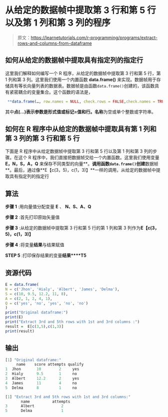 # 从给定的数据帧中提取第 3 行和第 5 行以及第 1 列和第 3 列的程序

> 原文：<https://learnetutorials.com/r-programming/programs/extract-rows-and-columns-from-dataframe>

## 如何从给定的数据帧中提取具有指定列的指定行

这里我们解释如何编写一个 R 程序，从给定的数据帧中提取第 3 行和第 5 行，第 1 列和第 3 列。这里我们使用一个内置函数 **data.frame()** 来实现。数据帧用于存储具有等长向量列表的数据表。数据帧是由函数`data.frame()`创建的，该函数具有紧密耦合的变量集合。这个函数的语法是，

```r
 **data.frame(…, row.names = NULL, check.rows = FALSE,check.names = TRUE, fix.empty.names = TRUE,stringsAsFactors = default.stringsAsFactors())** 

```

其中**点(...)**表示参数是形式值或标记=值和**行。名称**为空或单个整数或字符串。

## 如何在 R 程序中从给定的数据帧中提取具有第 1 列和第 3 列的第 3 行和第 5 行

下面是 R 程序中从给定数据帧中提取第 3 行和第 5 行以及第 1 列和第 3 列的步骤。在这个 R 程序中，我们直接把数据帧交给一个内置函数。这里我们使用变量 **E，N，S，A，Q** 来保存不同类型的向量**。**调用函数`data.frame()`创建**数据帧**。最后，通过像**E【c(3，5)，c(1，3)】**一样的调用，从给定的数据帧中提取具有指定列的指定行

## 算法

**步骤 1** :用向量值分配变量 **E** 、 **N、S、A、Q**

**步骤 2** :首先打印原始矢量值

**步骤 3** :从给定的数据帧中提取第 3 行和第 5 行的第 1 列和第 3 列作为**E【c(3，5)，c(1，3)】**

**步骤 4** :将变量**结果**与结果赋值

**STEP 5** :打印保存结果的变量**结果****T5**

## 资源代码

```r
E = data.frame(
N = c('Jhon', 'Hialy', 'Albert', 'James', 'Delma'),
S = c(10, 9.5, 12.2, 11, 8),
A = c(2, 1, 2, 4, 1),
Q = c('yes', 'no', 'yes', 'no', 'no')
)
print("Original dataframe:")
print(E)
print("Extract 3rd and 5th rows with 1st and 3rd columns :")
result =  E[c(3,5),c(1,3)]
print(result)

```

## 输出

```r
[1] "Original dataframe:"
     name    score attempts qualify
1  Jhon       10        2     yes
2  Hialy      9.5       1     no
3  Albert     12.2      2     yes
4  James      11        4     no
5  Delma      8         1     no

[1] "Extract 3rd and 5th rows with 1st and 3rd columns:"
       name          attempts     
3      Albert            2           
5      Delma             1 
```